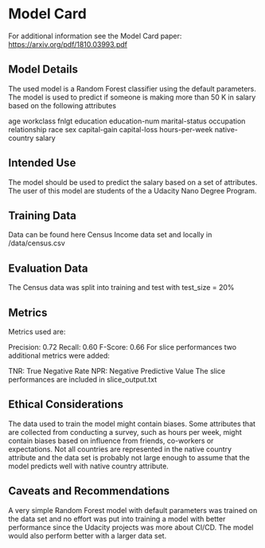 # Model Card

For additional information see the Model Card paper: https://arxiv.org/pdf/1810.03993.pdf

## Model Details
The used model is a Random Forest classifier using the default parameters. The model is used to predict if someone is making more than 50 K in salary based on the following attributes

age
workclass
fnlgt
education
education-num
marital-status
occupation
relationship
race
sex
capital-gain
capital-loss
hours-per-week
native-country
salary

## Intended Use

The model should be used to predict the salary based on a set of attributes. The user of this model are students of the a Udacity Nano Degree Program. 

## Training Data
Data can be found here Census Income data set and locally in /data/census.csv

## Evaluation Data
The Census data was split into training and test with test_size = 20%
## Metrics
Metrics used are:

Precision: 0.72
Recall: 0.60
F-Score: 0.66
For slice performances two additional metrics were added:

TNR: True Negative Rate
NPR: Negative Predictive Value
The slice performances are included in slice_output.txt

## Ethical Considerations
The data used to train the model might contain biases. Some attributes that are collected from conducting a survey, such as hours per week, might contain biases based on influence from friends, co-workers or expectations. Not all countries are represented in the native country attribute and the data set is probably not large enough to assume that the model predicts well with native country attribute.
## Caveats and Recommendations
A very simple Random Forest model with default parameters was trained on the data set and no effort was put into training a model with better performance since the Udacity projects was more about CI/CD. The model would also perform better with a larger data set.